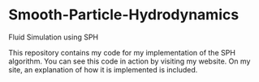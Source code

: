# Smooth-Particle-Hydrodynamics
Fluid Simulation using SPH

This repository contains my code for my implementation of the SPH algorithm. 
You can see this code in action by visiting my website. On my site, an explanation of how it is implemented is included.
